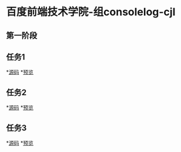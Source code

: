 百度前端技术学院-组consolelog-cjl
===
第一阶段
---
任务1
---
*[源码](https://github.com/coolart/baidu_ife_consolelog_cjl/blob/master/phase1/task1/task1.htm)
*[预览](http://htmlpreview.github.io/?https://github.com/coolart/baidu_ife_consolelog_cjl/blob/master/phase1/task1/task1.htm)

任务2
---
*[源码](https://github.com/coolart/baidu_ife_consolelog_cjl/blob/master/phase1/task2/task2.htm)
*[预览](http://htmlpreview.github.io/?https://github.com/coolart/baidu_ife_consolelog_cjl/blob/master/phase1/task2/task2.htm)

任务3
---
*[源码](https://github.com/coolart/baidu_ife_consolelog_cjl/blob/master/phase1/task3/task3.htm)
*[预览](http://htmlpreview.github.io/?https://github.com/coolart/baidu_ife_consolelog_cjl/blob/master/phase1/task3/task3.htm)
